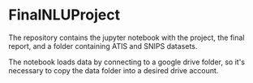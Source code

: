 # FinalNLUProject

The repository contains the jupyter notebook with the project, the final report, and a folder containing ATIS and SNIPS datasets. 

The notebook loads data by connecting to a google drive folder, so it's necessary to copy the data folder into a desired drive account.
